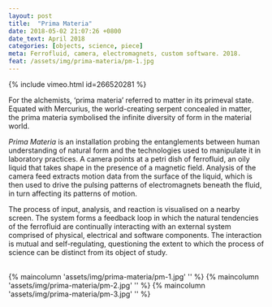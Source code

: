 ```yaml
---
layout: post
title:  "Prima Materia"
date: 2018-05-02 21:07:26 +0800
date_text: April 2018
categories: [objects, science, piece]
meta: Ferrofluid, camera, electromagnets, custom software. 2018.
feat: /assets/img/prima-materia/pm-1.jpg
---
```


{% include vimeo.html id=266520281 %}

For the alchemists, ‘prima materia’ referred to matter in its primeval state. Equated with Mercurius, the world-creating serpent concealed in matter, the prima materia symbolised the infinite diversity of form in the material world.

<!--more-->

_Prima Materia_ is an installation probing the entanglements between human understanding of natural form and the technologies used to manipulate it in laboratory practices. A camera points at a petri dish of ferrofluid, an oily liquid that takes shape in the presence of a magnetic field. Analysis of the camera feed extracts motion data from the surface of the liquid, which is then used to drive the pulsing patterns of electromagnets beneath the fluid, in turn affecting its patterns of motion.

The process of input, analysis, and reaction is visualised on a nearby screen. The system forms a feedback loop in which the natural tendencies of the ferrofluid are continually interacting with an external system comprised of physical, electrical and software components. The interaction is mutual and self-regulating, questioning the extent to which the process of science can be distinct from its object of study.

<br />
{% maincolumn 'assets/img/prima-materia/pm-1.jpg' '' %}
{% maincolumn 'assets/img/prima-materia/pm-2.jpg' '' %}
{% maincolumn 'assets/img/prima-materia/pm-3.jpg' '' %}
